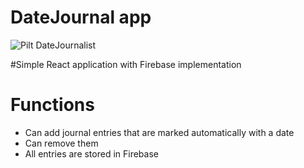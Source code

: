 # DateJournal app
![Pilt DateJournalist](https://i.imgur.com/BebEo8p.jpg)

#Simple React application with Firebase implementation

# Functions

- Can add journal entries that are marked automatically with a date
- Can remove them
- All entries are stored in Firebase
